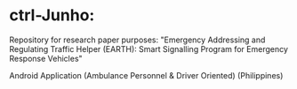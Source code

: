 # ctrl-Junho:

  Repository for research paper purposes:
    "Emergency Addressing and Regulating Traffic Helper (EARTH): Smart Signalling Program for Emergency Response Vehicles"
    
  Android Application (Ambulance Personnel & Driver Oriented)
  (Philippines)

